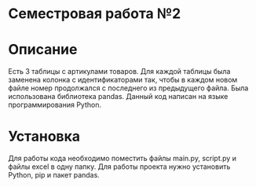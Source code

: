 # Семестровая работа №2
# Описание
Есть 3 таблицы с артикулами товаров. Для каждой таблицы была заменена колонка с идентификаторами так, чтобы в каждом новом файле номер продолжался с последнего из предыдущего файла. Была использована библиотека pandas. Данный код написан на языке программирования Python.
# Установка
Для работы кода необходимо поместить файлы main.py, script.py и файлы excel в одну папку. Для работы проекта нужно установить Python, pip и пакет pandas.
